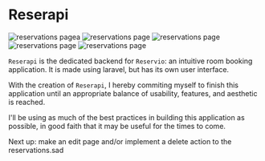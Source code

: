 # Reserapi


![reservations page](https://i.ibb.co/HxWkM1B/image.png)a
![reservations page](https://i.ibb.co/SJz6zcT/image.png)
![reservations page](https://i.ibb.co/KxfXX2p/image.png)
![reservations page](https://i.ibb.co/xYF5bL0/image.png)
![reservations page](https://i.ibb.co/6DzkvR0/image.png)


`Reserapi` is the dedicated backend for `Reservio`: an intuitive room booking application. It is made using laravel, but has its own user interface.

With the creation of `Reserapi`, I hereby commiting myself to finish this application until an appropriate balance of usability, features, and aesthetic is reached.

I'll be using as much of the best practices in building this application as possible, in good faith that it may be useful for the times to come.

Next up: make an edit page and/or implement a delete action to the reservations.sad
